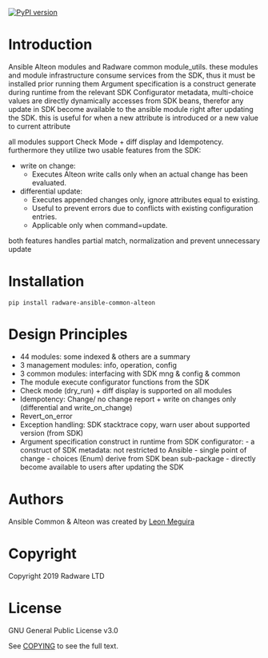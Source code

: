 [![PyPI version](https://img.shields.io/pypi/v/ansible.svg)](https://pypi.python.org/pypi/ansible)


Introduction
=====================

Ansible Alteon modules and Radware common module_utils.
these modules and module infrastructure consume services from the SDK, thus it must be installed prior running them
Argument specification is a construct generate during runtime from the relevant SDK Configurator metadata,
multi-choice values are directly dynamically accesses from SDK beans, therefor any update in SDK become available to the
ansible module right after updating the SDK.
this is useful for when a new attribute is introduced or a new value to current attribute
 
all modules support Check Mode + diff display and Idempotency.
furthermore they utilize two usable features from the SDK:

- write on change: 
    - Executes Alteon write calls only when an actual change has been evaluated.
- differential update: 
    - Executes appended changes only, ignore attributes equal to existing.
    - Useful to prevent errors due to conflicts with existing configuration entries.  
    - Applicable only when command=update.

both features handles partial match, normalization and prevent unnecessary update 
    
Installation
=================

```pycon
pip install radware-ansible-common-alteon
```

Design Principles
=================

-	44 modules: some indexed & others are a summary  
-	3 management modules: info, operation, config
-	3 common modules: interfacing with SDK mng & config & common
-	The module execute configurator functions from the SDK
-	Check mode (dry_run) + diff display is supported on all modules
-	Idempotency: Change/ no change report + write on changes only (differential and write_on_change)
-	Revert_on_error
-	Exception handling: SDK stacktrace copy, warn user about supported version (from SDK)
-	Argument specification construct in runtime from SDK configurator:
        -	a construct of SDK metadata: not restricted to Ansible
        -	single point of change 
        -	choices (Enum) derive from SDK bean sub-package
        -	directly become available to users after updating the SDK 

Authors
=======

Ansible Common & Alteon was created by [Leon Meguira](https://https://github.com/leonmeguira)

Copyright
=======

Copyright 2019 Radware LTD

License
=======
GNU General Public License v3.0

See [COPYING](COPYING) to see the full text.

